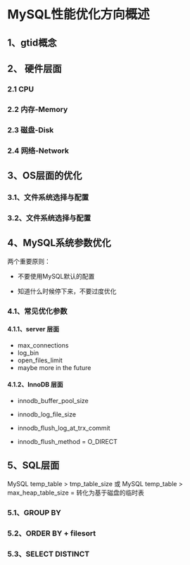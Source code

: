 # MySQL性能优化方向概述

## 1、gtid概念


## 2、 硬件层面
### 2.1 CPU

### 2.2 内存-Memory

### 2.3 磁盘-Disk

### 2.4 网络-Network


## 3、OS层面的优化

### 3.1、文件系统选择与配置


### 3.2、文件系统选择与配置

## 4、MySQL系统参数优化

两个重要原则：

- 不要使用MySQL默认的配置

- 知道什么时候停下来，不要过度优化
### 4.1、常见优化参数

#### 4.1.1、server 层面

- max_connections
- log_bin
- open_files_limit
- maybe more in the future


#### 4.1.2、InnoDB 层面

- innodb_buffer_pool_size

- innodb_log_file_size

- innodb_flush_log_at_trx_commit

- innodb_flush_method = O_DIRECT

## 5、SQL层面
MySQL temp_table > tmp_table_size 或 MySQL temp_table > max_heap_table_size = 转化为基于磁盘的临时表

### 5.1、GROUP BY 

### 5.2、ORDER BY + filesort

### 5.3、SELECT DISTINCT




